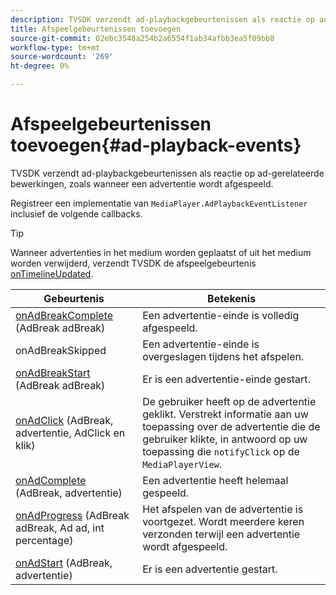 ```yaml
---
description: TVSDK verzendt ad-playbackgebeurtenissen als reactie op ad-gerelateerde bewerkingen, zoals wanneer een advertentie wordt afgespeeld.
title: Afspeelgebeurtenissen toevoegen
source-git-commit: 02ebc3548a254b2a6554f1ab34afbb3ea5f09bb8
workflow-type: tm+mt
source-wordcount: '269'
ht-degree: 0%

---
```


# Afspeelgebeurtenissen toevoegen{#ad-playback-events}

TVSDK verzendt ad-playbackgebeurtenissen als reactie op ad-gerelateerde bewerkingen, zoals wanneer een advertentie wordt afgespeeld.

Registreer een implementatie van `MediaPlayer.AdPlaybackEventListener` inclusief de volgende callbacks.

>[!TIP]
>
>Wanneer advertenties in het medium worden geplaatst of uit het medium worden verwijderd, verzendt TVSDK de afspeelgebeurtenis [onTimelineUpdated](https://help.adobe.com/en_US/primetime/api/psdk/javadoc_1.4/com/adobe/mediacore/MediaPlayer.PlaybackEventListener.html#onTimelineUpdated()).

| Gebeurtenis | Betekenis |
|---|---|
| [onAdBreakComplete](https://help.adobe.com/en_US/primetime/api/psdk/javadoc_1.4/com/adobe/mediacore/MediaPlayer.AdPlaybackEventListener.html#onAdBreakComplete(com.adobe.mediacore.timeline.advertising.AdBreak)) (AdBreak adBreak) | Een advertentie-einde is volledig afgespeeld. |
| onAdBreakSkipped | Een advertentie-einde is overgeslagen tijdens het afspelen. |
| [onAdBreakStart](https://help.adobe.com/en_US/primetime/api/psdk/javadoc_1.4/com/adobe/mediacore/MediaPlayer.AdPlaybackEventListener.html#onAdBreakStart(com.adobe.mediacore.timeline.advertising.AdBreak)) (AdBreak adBreak) | Er is een advertentie-einde gestart. |
| [onAdClick](https://help.adobe.com/en_US/primetime/api/psdk/javadoc_1.4/com/adobe/mediacore/MediaPlayer.AdPlaybackEventListener.html#onAdClick(com.adobe.mediacore.timeline.advertising.AdBreak,%20com.adobe.mediacore.timeline.advertising.Ad,%20com.adobe.mediacore.timeline.advertising.AdClick)) (AdBreak, advertentie, AdClick en klik) | De gebruiker heeft op de advertentie geklikt. Verstrekt informatie aan uw toepassing over de advertentie die de gebruiker klikte, in antwoord op uw toepassing die `notifyClick` op de `MediaPlayerView`. |
| [onAdComplete](https://help.adobe.com/en_US/primetime/api/psdk/javadoc_1.4/com/adobe/mediacore/MediaPlayer.AdPlaybackEventListener.html#onAdComplete(com.adobe.mediacore.timeline.advertising.AdBreak)) (AdBreak, advertentie) | Een advertentie heeft helemaal gespeeld. |
| [onAdProgress](https://help.adobe.com/en_US/primetime/api/psdk/javadoc_1.4/com/adobe/mediacore/MediaPlayer.AdPlaybackEventListener.html#onAdProgress(com.adobe.mediacore.timeline.advertising.AdBreak,com.adobe.mediacore.timeline.advertising.Ad,%20int)) (AdBreak adBreak, Ad ad, int percentage) | Het afspelen van de advertentie is voortgezet. Wordt meerdere keren verzonden terwijl een advertentie wordt afgespeeld. |
| [onAdStart](https://help.adobe.com/en_US/primetime/api/psdk/javadoc_1.4/com/adobe/mediacore/MediaPlayer.AdPlaybackEventListener.html#onAdStart(com.adobe.mediacore.timeline.advertising.AdBreak,%20com.adobe.mediacore.timeline.advertising.Ad)) (AdBreak, advertentie) | Er is een advertentie gestart. |
